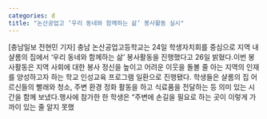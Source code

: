 ```yaml
---
categories: d
title: "논산공업고 ‘우리 동네와 함께하는 삶’ 봉사활동 실시"
---
```

[충남일보 전현민 기자] 충남 논산공업고등학교는 24일 학생자치회를 중심으로 지역 내 샬롬의 집에서 ‘우리 동네와 함께하는 삶’ 봉사활동을 진행했다고 26일 밝혔다.이번 봉사활동은 지역 사회에 대한 봉사 정신을 높이고 어려운 이웃을 돌볼 줄 아는 지역의 인재를 양성하고자 하는 학교 인성교육 프로그램 일환으로 진행됐다. 학생들은 샬롬의 집 어르신들의 빨래와 청소, 주변 환경 정화 활동을 하고 식료품을 전달하는 등 의미 있는 시간을 함께 보냈다.행사에 참가한 한 학생은 “주변에 손길을 필요로 하는 곳이 이렇게 가까이 있는 줄 알지 못했